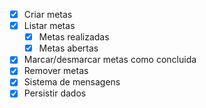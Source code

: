 - [x] Criar metas
- [x] Listar metas
    - [x] Metas realizadas
    - [x] Metas abertas
- [x] Marcar/desmarcar metas como concluida
- [x] Remover metas
- [x] Sistema de mensagens
- [x] Persistir dados

